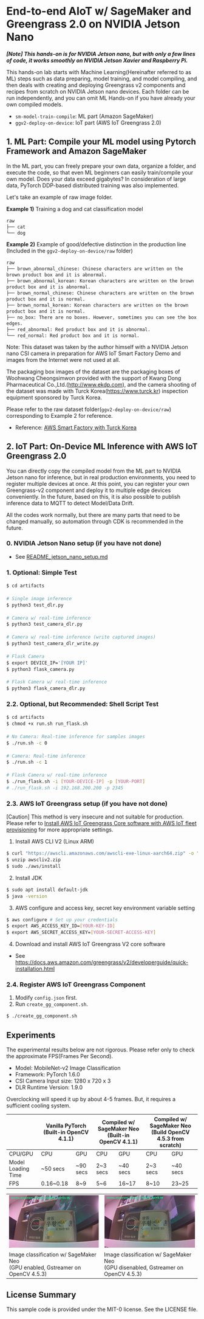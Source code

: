 # End-to-end AIoT w/ SageMaker and Greengrass 2.0 on NVIDIA Jetson Nano

***[Note] This hands-on is for NVIDIA Jetson nano, but with only a few lines of code, it works smoothly on NVIDIA Jetson Xavier and Raspberry Pi.***

This hands-on lab starts with Machine Learning(Hereinafter referred to as ML) steps such as data preparing, model training, and model compiling, and then deals with creating and deploying Greengrass v2 components and recipes from scratch on NVIDIA Jetson nano devices. Each folder can be run independently, and you can omit ML Hands-on if you have already your own compiled models.

- `sm-model-train-compile`: ML part (Amazon SageMaker)
- `ggv2-deploy-on-device`: IoT part (AWS IoT Greengrass 2.0)

## 1. ML Part: Compile your ML model using Pytorch Framework and Amazon SageMaker

In the ML part, you can freely prepare your own data, organize a folder, and execute the code, so that even ML beginners can easily train/compile your own model. Does your data exceed gigabytes? In consideration of large data, PyTorch DDP-based distributed training was also implemented.

Let's take an example of raw image folder.

**Example 1)** Training a dog and cat classification model
```
raw
├── cat
└── dog
```

**Example 2)** Example of good/defective distinction in the production line (Included in the `ggv2-deploy-on-device/raw` folder)

```
raw
├── brown_abnormal_chinese: Chinese characters are written on the brown product box and it is abnormal.
├── brown_abnormal_korean: Korean characters are written on the brown product box and it is abnormal.
├── brown_normal_chinese: Chinese characters are written on the brown product box and it is normal.
├── brown_normal_korean: Korean characters are written on the brown product box and it is normal.
├── no_box: There are no boxes. However, sometimes you can see the box edges.
├── red_abnormal: Red product box and it is abnormal.
└── red_normal: Red product box and it is normal.
```

Note: This dataset was taken by the author himself with a NVIDIA Jetson nano CSI camera in preparation for AWS IoT Smart Factory Demo and images from the Internet were not used at all. 

The packaging box images of the dataset are the packaging boxes of Woohwang Cheongsimwon provided with the support of Kwang Dong Pharmaceutical Co.,Ltd.(http://www.ekdp.com), and the camera shooting of the dataset was made with Turck Korea(https://www.turck.kr) inspection equipment sponsored by Turck Korea.

Please refer to the raw dataset folder(`ggv2-deploy-on-device/raw`) corresponding to Example 2 for reference.
- Reference: [AWS Smart Factory with Turck Korea](https://www.youtube.com/watch?v=R0sMMphzOhw)


## 2. IoT Part: On-Device ML Inference with AWS IoT Greengrass 2.0

You can directly copy the compiled model from the ML part to NVIDIA Jetson nano for inference, but in real production environments, you need to register multiple devices at once. At this point, you can register your own Greengrass-v2 component and deploy it to multiple edge devices conveniently. In the future, based on this, it is also possible to publish inference data to MQTT to detect Model/Data Drift.

All the codes work normally, but there are many parts that need to be changed manually, so automation through CDK is recommended in the future.

### 0. NVIDIA Jetson Nano setup (if you have not done)
- See [README_jetson_nano_setup.md](README_jetson_nano_setup.md)

### 1. Optional: Simple Test
```bash
$ cd artifacts

# Single image inference
$ python3 test_dlr.py

# Camera w/ real-time inference
$ python3 test_camera_dlr.py

# Camera w/ real-time inference (write captured images)
$ python3 test_camera_dlr_write.py

# Flask Camera
$ export DEVICE_IP='[YOUR IP]'
$ python3 flask_camera.py

# Flask Camera w/ real-time inference
$ python3 flask_camera_dlr.py
```

### 2.2. Optional, but Recommended: Shell Script Test
```bash
$ cd artifacts
$ chmod +x run.sh run_flask.sh

# No Camera: Real-time inference for samples images
$ ./run.sh -c 0

# Camera: Real-time inference 
$ ./run.sh -c 1 

# Flask Camera w/ real-time inference
$ ./run_flask.sh -i [YOUR-DEVICE-IP] -p [YOUR-PORT]
# ./run_flask.sh -i 192.168.200.200 -p 2345
```

### 2.3. AWS IoT Greengrass setup (if you have not done)

[Caution] This method is very insecure and not suitable for production. Please refer to [Install AWS IoT Greengrass Core software with AWS IoT fleet provisioning](https://docs.aws.amazon.com/greengrass/v2/developerguide/fleet-provisioning.html) for more appropriate settings.

1. Install AWS CLI V2 (Linux ARM)
```bash
$ curl "https://awscli.amazonaws.com/awscli-exe-linux-aarch64.zip" -o "awscliv2.zip"
$ unzip awscliv2.zip
$ sudo ./aws/install
```

2. Install JDK
```bash
$ sudo apt install default-jdk
$ java -version
```

3. AWS configure and access key, secret key environment variable setting
```bash
$ aws configure # Set up your credentials
$ export AWS_ACCESS_KEY_ID=[YOUR-KEY-ID]
$ export AWS_SECRET_ACCESS_KEY=[YOUR-SECRET-ACCESS-KEY]
```

4. Download and install AWS IoT Greengrass V2 core software
- See https://docs.aws.amazon.com/greengrass/v2/developerguide/quick-installation.html

### 2.4. Register AWS IoT Greengrass Component 
1. Modify `config.json` first.
2. Run `create_gg_component.sh`.

```bash
$ ./create_gg_component.sh
```

## Experiments
The experimental results below are not rigorous. Please refer only to check the approximate FPS(Frames Per Second).
- Model: MobileNet-v2 Image Classification
- Framework: PyTorch 1.6.0 	
- CSI Camera Input size: 1280 x 720 x 3 
- DLR Runtime Version: 1.9.0
  
Overclocking will speed it up by about 4-5 frames. But, it requires a sufficient cooling system.
<table>
    <thead>
        <tr>
            <th></th>
            <th colspan=2>Vanilla PyTorch (Built-in OpenCV 4.1.1)</th>
            <th colspan=2>Compiled w/ SageMaker Neo (Built-in OpenCV 4.1.1)</th>
            <th colspan=2>Compiled w/ SageMaker Neo (Build OpenCV 4.5.3 from scratch)</th> 
        </tr>
    </thead>
    <tbody>
        <tr>
            <td>CPU/GPU</td>
            <td>CPU</td>
            <td>GPU</td>
            <td>CPU</td>
            <td>GPU</td>
            <td>CPU</td>
            <td>GPU</td>
        </tr>
        <tr>
            <td>Model Loading Time</td>
            <td>~50 secs</td>
            <td>~90 secs</td>
            <td>2~3 secs</td>
            <td>~40 secs</td>
            <td>2~3 secs</td>  
            <td>~40 secs</td>   
        </tr>
        <tr>
            <td>FPS</td>
            <td>0.16~0.18</td>
            <td>8~9</td>
            <td>5~6</td>
            <td>16~17</td>
            <td>8~10</td>
            <td>23~25</td>
        </tr>        
    </tbody>
</table>

<table>
    <tbody>
        <tr>
            <td><img src='imgs/experiments-1.png'></td>
            <td><img src='imgs/experiments-2.png'></td>
        </tr>
        <tr>
            <td>Image classification w/ SageMaker Neo<br>(GPU enabled, Gstreamer on OpenCV 4.5.3)</td>
            <td>Image classification w/ SageMaker Neo<br>(GPU disenabled, Gstreamer on OpenCV 4.5.3)</td>
        </tr>
    </tbody>
</table>

## License Summary

This sample code is provided under the MIT-0 license. See the LICENSE file.